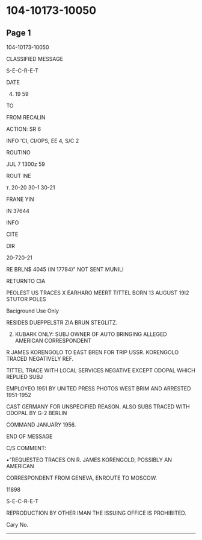 # 104-10173-10050

## Page 1

104-10173-10050

CLASSIFIED MESSAGE

S-E-C-R-E-T

DATE

4. 19 59

TO

FROM RECALIN

ACTION: SR 6

INFO 'CI, CI/OPS, EE 4, S/C 2

ROUTINO

JUL 7 1300z 59

ROUT INE

т. 20-20 30-1 30-21

FRANE YIN

IN 37644

INFO

CITE

DIR

20-720-21

RE BRLN$ 4045 (IN 17784)" NOT SENT MUNILI

RETURNTO CIA

PEOLEST US TRACES X EARHARO MEERT TITTEL BORN 13 AUGUST 19I2 STUTOR POLES

Baciground Use Only

RESIDES DUEPPELSTR ZIA BRUN STEGLITZ.

2. KUBARK ONLY: SUBJ OWNER OF AUTO BRINGING ALLEGED AMERICAN CORRESPONDENT

R JAMES KORENGOLO TO EAST BREN FOR TRIP USSR. KORENGOLO TRACED NEGATIVELY REF.

TITTEL TRACE WITH LOCAL SERVICES NEGATIVE EXCEPT ODOPAL WHICH REPLIED SUBJ

EMPLOYEO 1951 BY UNITED PRESS PHOTOS WEST BRIM AND ARRESTED 1951-1952

CAST GERMANY FOR UNSPECIFIED REASON. ALSO SUBS TRACED WITH ODOPAL BY G-2 BERLIN

COMMAND JANUARY 1956.

END OF MESSAGE

C/S COMMENT:

•"REQUESTEO TRACES ON R. JAMES KORENGOLD, POSSIBLY AN AMERICAN

CORRESPONDENT FROM GENEVA, ENROUTE TO MOSCOW.

11898

S-E-C-R-E-T

REPRODUCTION BY OTHER IMAN THE ISSUING OFFICE IS PROHIBITED.

Cary No.

---

